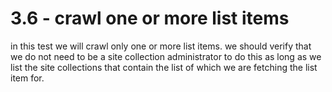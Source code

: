 # 3.6 - crawl one or more list items

in this test we will crawl only one or more list items. we should verify that we do not
need to be a site collection administrator to do this as long as we list the site collections that contain the list of which we are fetching the list item for.